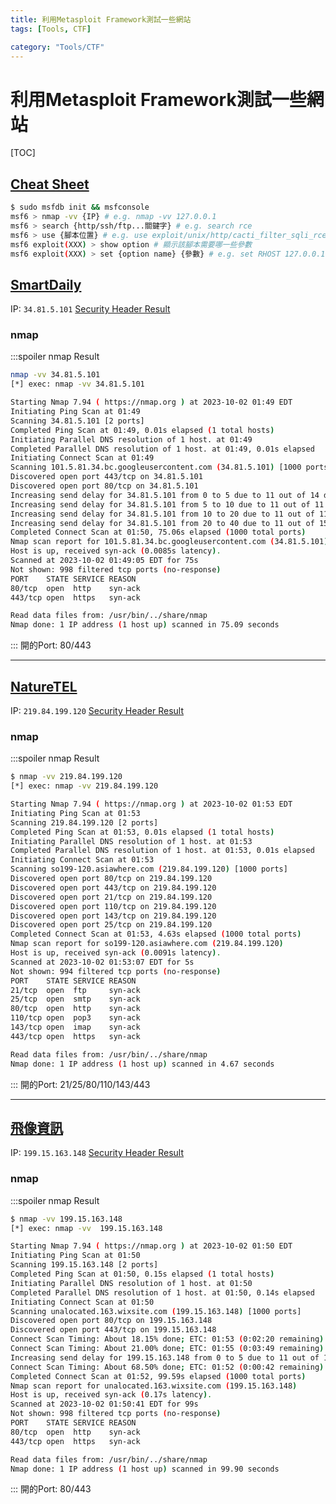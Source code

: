 ```yaml
---
title: 利用Metasploit Framework測試一些網站
tags: [Tools, CTF]

category: "Tools/CTF"
---
```


# 利用Metasploit Framework測試一些網站
<!-- more -->
[TOC]

## [Cheat Sheet](https://ithelp.ithome.com.tw/articles/10279483?sc=hot)
```bash
$ sudo msfdb init && msfconsole
msf6 > nmap -vv {IP} # e.g. nmap -vv 127.0.0.1
msf6 > search {http/ssh/ftp...關鍵字} # e.g. search rce
msf6 > use {腳本位置} # e.g. use exploit/unix/http/cacti_filter_sqli_rce
msf6 exploit(XXX) > show option # 顯示該腳本需要哪一些參數
msf6 exploit(XXX) > set {option name} {參數} # e.g. set RHOST 127.0.0.1
```

## [SmartDaily](https://www.smartdaily.com.tw/)
IP: `34.81.5.101`
[Security Header Result](https://securityheaders.com/?q=https%3A%2F%2Fwww.smartdaily.com.tw%2F&followRedirects=on)

### nmap
:::spoiler nmap Result
```bash
nmap -vv 34.81.5.101
[*] exec: nmap -vv 34.81.5.101

Starting Nmap 7.94 ( https://nmap.org ) at 2023-10-02 01:49 EDT
Initiating Ping Scan at 01:49
Scanning 34.81.5.101 [2 ports]
Completed Ping Scan at 01:49, 0.01s elapsed (1 total hosts)
Initiating Parallel DNS resolution of 1 host. at 01:49
Completed Parallel DNS resolution of 1 host. at 01:49, 0.01s elapsed
Initiating Connect Scan at 01:49
Scanning 101.5.81.34.bc.googleusercontent.com (34.81.5.101) [1000 ports]
Discovered open port 443/tcp on 34.81.5.101
Discovered open port 80/tcp on 34.81.5.101
Increasing send delay for 34.81.5.101 from 0 to 5 due to 11 out of 14 dropped probes since last increase.
Increasing send delay for 34.81.5.101 from 5 to 10 due to 11 out of 11 dropped probes since last increase.
Increasing send delay for 34.81.5.101 from 10 to 20 due to 11 out of 11 dropped probes since last increase.
Increasing send delay for 34.81.5.101 from 20 to 40 due to 11 out of 15 dropped probes since last increase.
Completed Connect Scan at 01:50, 75.06s elapsed (1000 total ports)
Nmap scan report for 101.5.81.34.bc.googleusercontent.com (34.81.5.101)
Host is up, received syn-ack (0.0085s latency).
Scanned at 2023-10-02 01:49:05 EDT for 75s
Not shown: 998 filtered tcp ports (no-response)
PORT    STATE SERVICE REASON
80/tcp  open  http    syn-ack
443/tcp open  https   syn-ack

Read data files from: /usr/bin/../share/nmap
Nmap done: 1 IP address (1 host up) scanned in 75.09 seconds
```
:::
開的Port: 80/443

---

## [NatureTEL](http://www.naturaltel.com/)
IP: `219.84.199.120`
[Security Header Result](https://securityheaders.com/?q=https%3A%2F%2Fwww.naturaltel.com%2F&followRedirects=on)

### nmap
:::spoiler nmap Result
```bash
$ nmap -vv 219.84.199.120
[*] exec: nmap -vv 219.84.199.120

Starting Nmap 7.94 ( https://nmap.org ) at 2023-10-02 01:53 EDT
Initiating Ping Scan at 01:53
Scanning 219.84.199.120 [2 ports]
Completed Ping Scan at 01:53, 0.01s elapsed (1 total hosts)
Initiating Parallel DNS resolution of 1 host. at 01:53
Completed Parallel DNS resolution of 1 host. at 01:53, 0.01s elapsed
Initiating Connect Scan at 01:53
Scanning so199-120.asiawhere.com (219.84.199.120) [1000 ports]
Discovered open port 80/tcp on 219.84.199.120
Discovered open port 443/tcp on 219.84.199.120
Discovered open port 21/tcp on 219.84.199.120
Discovered open port 110/tcp on 219.84.199.120
Discovered open port 143/tcp on 219.84.199.120
Discovered open port 25/tcp on 219.84.199.120
Completed Connect Scan at 01:53, 4.63s elapsed (1000 total ports)
Nmap scan report for so199-120.asiawhere.com (219.84.199.120)
Host is up, received syn-ack (0.0091s latency).
Scanned at 2023-10-02 01:53:07 EDT for 5s
Not shown: 994 filtered tcp ports (no-response)
PORT    STATE SERVICE REASON
21/tcp  open  ftp     syn-ack
25/tcp  open  smtp    syn-ack
80/tcp  open  http    syn-ack
110/tcp open  pop3    syn-ack
143/tcp open  imap    syn-ack
443/tcp open  https   syn-ack

Read data files from: /usr/bin/../share/nmap
Nmap done: 1 IP address (1 host up) scanned in 4.67 seconds
```
:::
開的Port: 21/25/80/110/143/443

---

## [飛像資訊](https://www.flyelephant.com.tw/)
IP: `199.15.163.148`
[Security Header Result](https://securityheaders.com/?q=https%3A%2F%2Fwww.flyelephant.com.tw%2F&followRedirects=on)

### nmap
:::spoiler nmap Result
```bash
$ nmap -vv 199.15.163.148
[*] exec: nmap -vv  199.15.163.148 

Starting Nmap 7.94 ( https://nmap.org ) at 2023-10-02 01:50 EDT
Initiating Ping Scan at 01:50
Scanning 199.15.163.148 [2 ports]
Completed Ping Scan at 01:50, 0.15s elapsed (1 total hosts)
Initiating Parallel DNS resolution of 1 host. at 01:50
Completed Parallel DNS resolution of 1 host. at 01:50, 0.14s elapsed
Initiating Connect Scan at 01:50
Scanning unalocated.163.wixsite.com (199.15.163.148) [1000 ports]
Discovered open port 80/tcp on 199.15.163.148
Discovered open port 443/tcp on 199.15.163.148
Connect Scan Timing: About 18.15% done; ETC: 01:53 (0:02:20 remaining)
Connect Scan Timing: About 21.00% done; ETC: 01:55 (0:03:49 remaining)
Increasing send delay for 199.15.163.148 from 0 to 5 due to 11 out of 16 dropped probes since last increase.
Connect Scan Timing: About 68.50% done; ETC: 01:52 (0:00:42 remaining)
Completed Connect Scan at 01:52, 99.59s elapsed (1000 total ports)
Nmap scan report for unalocated.163.wixsite.com (199.15.163.148)
Host is up, received syn-ack (0.17s latency).
Scanned at 2023-10-02 01:50:41 EDT for 99s
Not shown: 998 filtered tcp ports (no-response)
PORT    STATE SERVICE REASON
80/tcp  open  http    syn-ack
443/tcp open  https   syn-ack

Read data files from: /usr/bin/../share/nmap
Nmap done: 1 IP address (1 host up) scanned in 99.90 seconds
```
:::
開的Port: 80/443